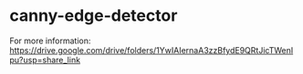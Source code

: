 # canny-edge-detector

For more information: https://drive.google.com/drive/folders/1YwIAIernaA3zzBfydE9QRtJicTWenIpu?usp=share_link
